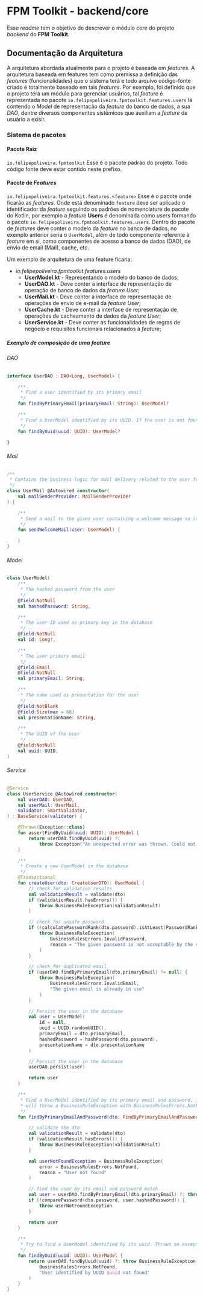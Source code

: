 # FPM Toolkit - backend/core
Esse _readme_ tem o objetivo de descrever o módulo _core_ do projeto _backend_ do **FPM Toolkit**.

## Documentação da Arquitetura
A arquitetura abordada atualmente para o projeto é baseada em _features_. A arquitetura baseada em features tem como
premissa a definição das _features_ (funcionalidades) que o sistema terá e todo arquivo código-fonte criado é totalmente
baseado em tais _features_. Por exemplo, foi definido que o projeto terá um módulo para gerenciar usuários, tal _feature_
é representada no pacote `io.felipepoliveira.fpmtoolkit.features.users` lá contendo o _Model_ de representação da 
_feature_ do banco de dados, a sua _DAO_, dentre diversos componentes sistêmicos que auxiliam a _feature_ de usuário a 
exisir.

### Sistema de pacotes

#### Pacote Raiz
`io.felipepoliveira.fpmtoolkit`
Esse é o pacote padrão do projeto. Todo código fonte deve estar contido neste prefixo.

#### Pacote de _Features_

`io.felipepoliveira.fpmtoolkit.features.<feature>` 
Esse é o pacote onde ficarão as _features_. Onde está denominado `feature` deve ser aplicado o identificador da
_feature_ seguindo os padrões de nomenclature de pacote do Kotlin, por exemplo a _feature_ **Users** é denominada
como _users_ formando o pacote `io.felipepoliveira.fpmtoolkit.features.users`. Dentro do pacote de _features_ deve 
conter o modelo da _feature_ no banco de dados, no exemplo anterior seria o `UserModel`, além de todo componente
referente à _feature_ em si, como componentes de acesso a banco de dados (DAO), de envio de email (Mail), cache, etc.

Um exemplo de arquitetura de uma feature ficaria:
- _io.felipepoliveira.fpmtoolkit.features.users_
  - **UserModel.kt** - Representando o modelo do banco de dados;
  - **UserDAO.kt** - Deve conter a interface de representação de operação de banco de dados da _feature_ _User_;
  - **UserMail.kt** - Deve conter a interface de representação de operações de envio de e-mail da _feature_ _User_;
  - **UserCache.kt** - Deve conter a interface de representação de operações de cacheamento de dados da _feature_ _User_;
  - **UserService.kt** - Deve conter as funcionalidades de regras de negócio e requisitos funcionais relacionados à _feature_;

##### Exemplo de composição de uma _feature_
###### DAO
````kotlin
interface UserDAO : DAO<Long, UserModel> {

    /**
     * Find a user identified by its primary email
     */
    fun findByPrimaryEmail(primaryEmail: String): UserModel?

    /**
     * Find a UserModel identified by its UUID. If the user is not found return null instead
     */
    fun findByUuid(uuid: UUID): UserModel?

}
````
###### Mail
````kotlin
/**
 * Contains the business logic for mail delivery related to the user feature
 */
class UserMail @Autowired constructor(
    val mailSenderProvider: MailSenderProvider
) {

    /**
     * Send a mail to the given user containing a welcome message so it can access the platform
     */
    fun sendWelcomeMail(user: UserModel) {

    }
}
````

###### Model
````kotlin
class UserModel(
    /**
     * The hashed password from the user
     */
    @field:NotNull
    val hashedPassword: String,

    /**
     * The user ID used as primary key in the database
     */
    @field:NotNull
    val id: Long?,

    /**
     * The user primary email
     */
    @field:Email
    @field:NotNull
    val primaryEmail: String,

    /**
     * The name used as presentation for the user
     */
    @field:NotBlank
    @field:Size(max = 60)
    val presentationName: String,

    /**
     * The UUID of the user
     */
    @field:NotNull
    val uuid: UUID,
)
````

###### Service
````kotlin
@Service
class UserService @Autowired constructor(
    val userDAO: UserDAO,
    val userMail: UserMail,
    validator: SmartValidator,
) : BaseService(validator) {

    @Throws(Exception::class)
    fun assertFindByUuid(uuid: UUID): UserModel {
        return userDAO.findByUuid(uuid) ?:
            throw Exception("An unexpected error was thrown. Could not find user identified by UUID: $uuid")
    }

    /**
     * Create a new UserModel in the database
     */
    @Transactional
    fun createUser(dto: CreateUserDTO): UserModel {
        // check for validation results
        val validationResult = validate(dto)
        if (validationResult.hasErrors()) {
            throw BusinessRuleException(validationResult)
        }

        // check for unsafe password
        if (!calculatePasswordRank(dto.password).isAtLeast(PasswordRank.Acceptable)) {
            throw BusinessRuleException(
                BusinessRulesErrors.InvalidPassword,
                reason = "The given password is not acceptable by the security standards"
            )
        }

        // check for duplicated email
        if (userDAO.findByPrimaryEmail(dto.primaryEmail) != null) {
            throw BusinessRuleException(
                BusinessRulesErrors.InvalidEmail,
                "The given email is already in use"
            )
        }

        // Persist the user in the database
        val user = UserModel(
            id = null,
            uuid = UUID.randomUUID(),
            primaryEmail = dto.primaryEmail,
            hashedPassword = hashPassword(dto.password),
            presentationName = dto.presentationName
        )

        // Persist the user in the database
        userDAO.persist(user)

        return user
    }

    /**
     * Find a UserModel identified by its primary email and password. If the user is not found this method
     * will throw a BusinessRuleException with BusinessRulesErrors.NotFound
     */
    fun findByPrimaryEmailAndPassword(dto: FindByPrimaryEmailAndPasswordDTO): UserModel {

        // validate the dto
        val validationResult = validate(dto)
        if (validationResult.hasErrors()) {
            throw BusinessRuleException(validationResult)
        }

        val userNotFoundException = BusinessRuleException(
            error = BusinessRulesErrors.NotFound,
            reason = "User not found"
        )

        // find the user by its email and password match
        val user = userDAO.findByPrimaryEmail(dto.primaryEmail) ?: throw userNotFoundException
        if (!comparePassword(dto.password, user.hashedPassword)) {
            throw userNotFoundException
        }

        return user
    }

    /**
     * Try to find a UserModel identified by its uuid. Thrown an exception if not found
     */
    fun findByUuid(uuid: UUID): UserModel {
        return userDAO.findByUuid(uuid) ?: throw BusinessRuleException(
            BusinessRulesErrors.NotFound,
            "User identified by UUID $uuid not found"
        )
    }
}
````

  
